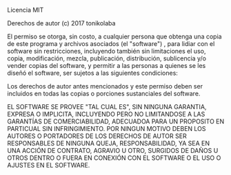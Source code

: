 Licencia MIT

Derechos de autor (c) 2017 tonikolaba

El permiso se otorga, sin costo, a cualquier persona que obtenga una copia 
de este programa y archivos asociados (el "software") , para lidiar con
el software sin restricciones, incluyendo también sin limitaciones el uso, copia,
modificación, mezcla, publicación, distribución, sublicencia y/o vender
copias del software, y permitir a las personas a quienes se les diseñó el software, 
ser sujetos a las siguientes condiciones: 

Los derechos de autor antes mencionados y este permiso deben ser incluidos en todas 
las copias o porciones sustanciales del software. 

EL SOFTWARE SE PROVEE "TAL CUAL ES", SIN NINGUNA GARANTIA, EXPRESA O 
IMPLICITA, INCLUYENDO PERO NO LIMITANDOSE A LAS GARANTÍAS DE COMERCIABILIDAD, 
ADECUADOA PARA UN PROPOSITO EN PARTICUAL SIN INFRINGIMIENTO. POR NINGUN MOTIVO 
DEBEN LOS AUTORES O PORTADORES DE LOS DERECHOS DE AUTOR SER RESPONSABLES DE NINGUNA QUEJA, 
RESPONSABILIDAD, YA SEA EN UNA ACCIÓN DE CONTRATO, AGRAVIO U OTRO, SURGIDOS DE
DAÑOS U OTROS DENTRO O FUERA EN CONEXIÓN CON EL SOFTWARE O EL USO O AJUSTES EN EL SOFTWARE.
